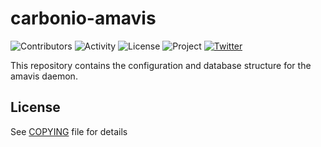 # carbonio-amavis

![Contributors](https://img.shields.io/github/contributors/zextras/carbonio-amavis "Contributors")
![Activity](https://img.shields.io/github/commit-activity/m/zextras/carbonio-amavis "Activity") ![License](https://img.shields.io/badge/license-GPL%202-green
"License")
![Project](https://img.shields.io/badge/project-carbonio-informational
"Project")
[![Twitter](https://img.shields.io/twitter/url/https/twitter.com/zextras.svg?style=social&label=Follow%20%40zextras)](https://twitter.com/zextras)

This repository contains the configuration and database structure for the amavis daemon.

## License

See [COPYING](COPYING) file for details
